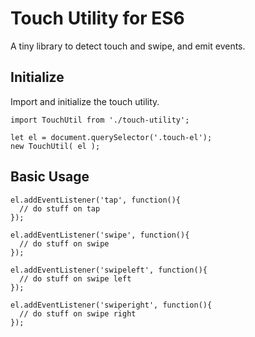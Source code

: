# Touch Utility for ES6
A tiny library to detect touch and swipe, and emit events.

## Initialize
Import and initialize the touch utility.
```
import TouchUtil from './touch-utility';

let el = document.querySelector('.touch-el');
new TouchUtil( el ); 
```

## Basic Usage
```
el.addEventListener('tap', function(){
  // do stuff on tap
});

el.addEventListener('swipe', function(){
  // do stuff on swipe
});

el.addEventListener('swipeleft', function(){
  // do stuff on swipe left
});

el.addEventListener('swiperight', function(){
  // do stuff on swipe right
});

```
